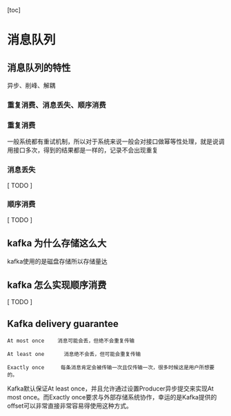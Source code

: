 

[toc]

# 消息队列

## 消息队列的特性

异步、削峰、解耦



### 重复消费、消息丢失、顺序消费

### 重复消费

一般系统都有重试机制，所以对于系统来说一般会对接口做幂等性处理，就是说调用接口多次，得到的结果都是一样的，记录不会出现重复



### 消息丢失

[ TODO ]

### 顺序消费

[ TODO ]





## kafka 为什么存储这么大

kafka使用的是磁盘存储所以存储量达



## kafka 怎么实现顺序消费

[ TODO ]



## Kafka delivery guarantee

```
At most once 　　消息可能会丢，但绝不会重复传输

At least one 　　  消息绝不会丢，但可能会重复传输

Exactly once 　　 每条消息肯定会被传输一次且仅传输一次，很多时候这是用户所想要的。
```

Kafka默认保证At least once，并且允许通过设置Producer异步提交来实现At most once。而Exactly once要求与外部存储系统协作，幸运的是Kafka提供的offset可以非常直接非常容易得使用这种方式。

